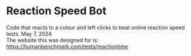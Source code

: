 # Reaction Speed Bot
Code that reacts to a colour and left clicks to beat online reaction speed tests.  May ‎7, ‎2024  
The website this was designed for is: https://humanbenchmark.com/tests/reactiontime
